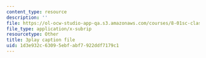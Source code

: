 ```yaml
---
content_type: resource
description: ''
file: https://ol-ocw-studio-app-qa.s3.amazonaws.com/courses/8-01sc-classical-mechanics-fall-2016/1d3e932c63095ebfabf7922ddf7179c1_NbXDgm7UyVM.vtt
file_type: application/x-subrip
resourcetype: Other
title: 3play caption file
uid: 1d3e932c-6309-5ebf-abf7-922ddf7179c1
---
```

